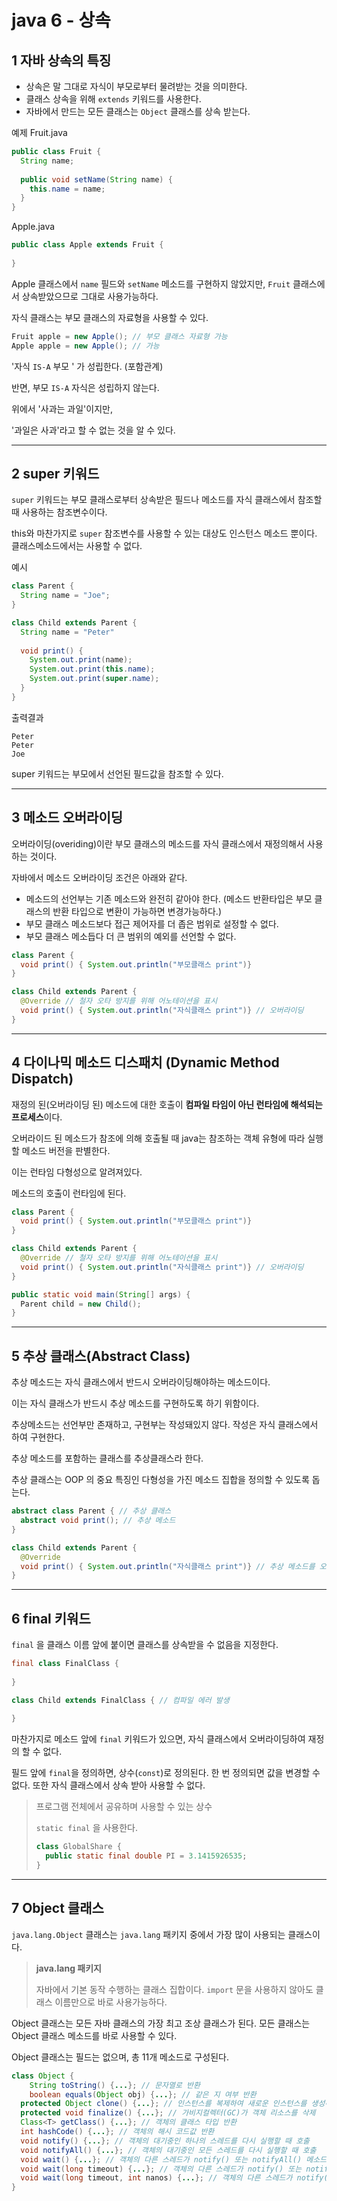 # java 6 - 상속



## 1 자바 상속의 특징

* 상속은 말 그대로 자식이 부모로부터 물려받는 것을 의미한다.
* 클래스 상속을 위해 `extends` 키워드를 사용한다.
* 자바에서 만드는 모든 클래스는 `Object` 클래스를 상속 받는다.



예제 Fruit.java

```java
public class Fruit {
  String name;
  
  public void setName(String name) {
    this.name = name;
  }
}
```

Apple.java

```java
public class Apple extends Fruit {
  
}
```

Apple 클래스에서 `name` 필드와 `setName` 메소드를 구현하지 않았지만, `Fruit` 클래스에서 상속받았으므로 그대로 사용가능하다.



자식 클래스는 부모 클래스의 자료형을 사용할 수 있다.

```java
Fruit apple = new Apple(); // 부모 클래스 자료형 가능
Apple apple = new Apple(); // 가능
```



'자식 `IS-A` 부모 ' 가 성립한다. (포함관계)

반면, 부모 `IS-A` 자식은 성립하지 않는다.



위에서 '사과는 과일'이지만, 

'과일은 사과'라고 할 수 없는 것을 알 수 있다.





---

## 2 super 키워드

`super` 키워드는 부모 클래스로부터 상속받은 필드나 메소드를 자식 클래스에서 참조할 때 사용하는 참조변수이다.

this와 마찬가지로 `super` 참조변수를 사용할 수 있는 대상도 인스턴스 메소드 뿐이다. 클래스메소드에서는 사용할 수 없다.



예시

```java
class Parent {
  String name = "Joe";
}

class Child extends Parent {
  String name = "Peter"
  
  void print() {
  	System.out.print(name);
    System.out.print(this.name);
    System.out.print(super.name);
  }
}
```

출력결과

```console
Peter
Peter
Joe
```

super 키워드는 부모에서 선언된 필드값을 참조할 수 있다.



---

## 3 메소드 오버라이딩

오버라이딩(overiding)이란 부모 클래스의 메소드를 자식 클래스에서 재정의해서 사용하는 것이다.



자바에서 메소드 오버라이딩 조건은 아래와 같다.

* 메소드의 선언부는 기존 메소드와 완전히 같아야 한다. (메소드 반환타입은 부모 클래스의 반환 타입으로 변환이 가능하면 변경가능하다.)
* 부모 클래스 메소드보다 접근 제어자를 더 좁은 범위로 설정할 수 없다.
* 부모 클래스 메소듭다 더 큰 범위의 예외를 선언할 수 없다.

```java
class Parent {
  void print() { System.out.println("부모클래스 print")}
}

class Child extends Parent {
  @Override // 철자 오타 방지를 위해 어노테이션을 표시
  void print() { System.out.println("자식클래스 print")} // 오버라이딩
}
```





---

## 4 다이나믹 메소드 디스패치 (Dynamic Method Dispatch)

재정의 된(오버라이딩 된) 메소드에 대한 호출이 **컴파일 타임이 아닌 런타임에 해석되는 프로세스**이다.

오버라이드 된 메소드가 참조에 의해 호출될 때 java는 참조하는 객체 유형에 따라 실행할 메소드 버전을 판별한다.

이는 런타임 다형성으로 알려져있다.



메소드의 호출이 런타임에 된다.

```java
class Parent {
  void print() { System.out.println("부모클래스 print")}
}

class Child extends Parent {
  @Override // 철자 오타 방지를 위해 어노테이션을 표시
  void print() { System.out.println("자식클래스 print")} // 오버라이딩
}

public static void main(String[] args) {
  Parent child = new Child();
}
```



---

## 5 추상 클래스(Abstract Class)

추상 메소드는 자식 클래스에서 반드시 오버라이딩해야하는 메소드이다.

이는 자식 클래스가 반드시 추상 메소드를 구현하도록 하기 위함이다.

추상메소드는 선언부만 존재하고, 구현부는 작성돼있지 않다. 작성은 자식 클래스에서 하여 구현한다.



추상 메소드를 포함하는 클래스를 추상클래스라 한다.

추상 클래스는 OOP 의 중요 특징인 다형성을 가진 메소드 집합을 정의할 수 있도록 돕는다.



```java
abstract class Parent { // 추상 클래스
  abstract void print(); // 추상 메소드
}

class Child extends Parent {
  @Override
  void print() { System.out.println("자식클래스 print")} // 추상 메소드를 오버라이딩하지 않으면 에러가 난다.
}
```



---

## 6 final 키워드

`final` 을 클래스 이름 앞에 붙이면 클래스를 상속받을 수 없음을 지정한다.

```java
final class FinalClass {
  
}

class Child extends FinalClass { // 컴파일 에러 발생
  
}
```



마찬가지로 메소드 앞에 `final` 키워드가 있으면, 자식 클래스에서 오버라이딩하여 재정의 할 수 없다.

필드 앞에 `final`을 정의하면, 상수(`const`)로 정의된다. 한 번 정의되면 값을 변경할 수 없다. 또한 자식 클래스에서 상속 받아 사용할 수 없다.



> 프로그램 전체에서 공유하며 사용할 수 있는 상수
>
> `static final` 을 사용한다.
>
> ```java
> class GlobalShare {
>   public static final double PI = 3.1415926535;
> }
> ```
>
> 



---

## 7 Object 클래스

`java.lang.Object` 클래스는 `java.lang` 패키지 중에서 가장 많이 사용되는 클래스이다.

> **java.lang 패키지**
>
> 자바에서 기본 동작 수행하는 클래스 집합이다. `import` 문을 사용하지 않아도 클래스 이름만으로 바로 사용가능하다.



Object 클래스는 모든 자바 클래스의 가장 최고 조상 클래스가 된다. 모든 클래스는 Object 클래스 메소드를 바로 사용할 수 있다.

Object 클래스는 필드는 없으며, 총 11개 메소드로 구성된다.

```java
class Object {
	String toString() {...}; // 문자열로 반환
	boolean equals(Object obj) {...}; // 같은 지 여부 반환
  protected Object clone() {...}; // 인스턴스를 복제하여 새로운 인스턴스를 생성해 반환
  protected void finalize() {...}; // 가비지컬렉터(GC)가 객체 리소스를 삭제
  Class<T> getClass() {...}; // 객체의 클래스 타입 반환
  int hashCode() {...}; // 객체의 해시 코드값 반환
  void notify() {...}; // 객체의 대기중인 하나의 스레드를 다시 실행할 때 호출
  void notifyAll() {...}; // 객체의 대기중인 모든 스레드를 다시 실행할 때 호출
  void wait() {...}; // 객체의 다른 스레드가 notify() 또는 notifyAll() 메소드 실행할 때까지 현재 스레드를 일시적으로 대기시킴
  void wait(long timeout) {...}; // 객체의 다른 스레드가 notify() 또는 notifyAll() 메소드 실행하거나 timeout시간이 지날 때까지 현재 스레드를 일시적으로 대기시킴
  void wait(long timeout, int nanos) {...}; // 객체의 다른 스레드가 notify() 또는 notifyAll() 메소드 실행하거나 timeout시간이 지나거나 다른 스레드가 현재 스레드를 인터럽트할 때까지 현재 스레드를 일시적으로 대기시킴
}

```



